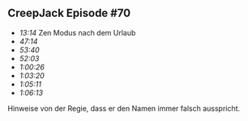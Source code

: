 ## CreepJack Episode #70
* *13:14* Zen Modus nach dem Urlaub
* *47:14*
* *53:40* 
* *52:03*
* *1:00:26*
* *1:03:20*
* *1:05:11*
* *1:06:13*

Hinweise von der Regie, dass er den Namen immer falsch ausspricht.